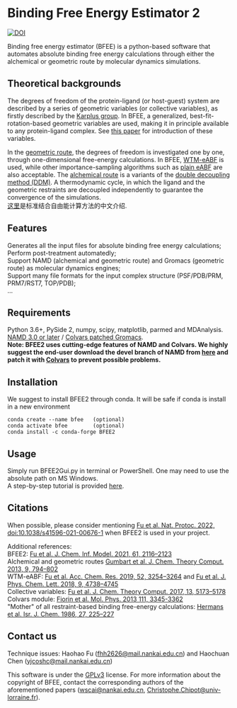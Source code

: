 # Binding Free Energy Estimator 2
[![DOI](https://zenodo.org/badge/322234705.svg)](https://zenodo.org/badge/latestdoi/322234705)

Binding free energy estimator (BFEE) is a python-based software that automates absolute binding free energy calculations through either the alchemical or geometric route by molecular dynamics simulations.<br>

## Theoretical backgrounds
The degrees of freedom of the protein-ligand (or host-guest) system are described by a series of geometric variables (or collective variables), as firstly described by the [Karplus group](https://pubs.acs.org/doi/abs/10.1021/jp0217839). In BFEE, a generalized, best-fit-rotation-based geometric variables are used, making it in principle available to any protein-ligand complex. See [this paper](https://pubs.acs.org/doi/abs/10.1021/acs.jctc.7b00791) for introduction of these variables.<br>

In the [geometric route](https://pubs.acs.org/doi/10.1021/ct3008099), the degrees of freedom is investigated one by one, through one-dimensional free-energy calculations. In BFEE, [WTM-eABF](https://pubs.acs.org/doi/abs/10.1021/acs.accounts.9b00473) is used, while other importance-sampling algorithms such as [plain eABF](https://pubs.acs.org/doi/abs/10.1021/acs.jctc.6b00447) are also acceptable.
The [alchemical route](https://pubs.acs.org/doi/10.1021/ct3008099) is a variants of the [double decoupling method (DDM)](https://www.sciencedirect.com/science/article/pii/S0006349597787563). A thermodynamic cycle, in which the ligand and the geometric restraints are decoupled independently to guarantee the convergence of the simulations.<br>
[这里](http://sioc-journal.cn/Jwk_hxxb/CN/10.6023/A20100489)是标准结合自由能计算方法的中文介绍.<br>

## Features
Generates all the input files for absolute binding free energy calculations;<br>
Perform post-treatment automatedly;<br>
Support NAMD (alchemical and geometric route) and Gromacs (geometric route) as molecular dynamics engines;<br>
Support many file formats for the input complex structure (PSF/PDB/PRM, PRM7/RST7, TOP/PDB);<br>
...<br>

## Requirements
Python 3.6+, PySide 2, numpy, scipy, matplotlib, parmed and MDAnalysis.<br>
[NAMD 3.0 or later](https://www.ks.uiuc.edu/Development/Download/download.cgi?PackageName=NAMD) / [Colvars patched Gromacs](https://github.com/Colvars/colvars).<br>
**Note: BFEE2 uses cutting-edge features of NAMD and Colvars. We highly suggest the end-user download the devel branch of NAMD from [here](https://gitlab.com/tcbgUIUC/namd/-/tree/devel) and patch it with [Colvars](https://github.com/Colvars/colvars) to prevent possible problems.**

## Installation
We suggest to install BFEE2 through conda. It will be safe if conda is install in a new environment<br>
```
conda create --name bfee   (optional)
conda activate bfee        (optional)
conda install -c conda-forge BFEE2
```

## Usage
Simply run BFEE2Gui.py in terminal or PowerShell. One may need to use the absolute path on MS Windows.<br>
A step-by-step tutorial is provided [here](https://www.nature.com/articles/s41596-021-00676-1).<br>

## Citations
When possible, please consider mentioning [Fu et al. Nat. Protoc. 2022, doi:10.1038/s41596-021-00676-1](https://www.nature.com/articles/s41596-021-00676-1#citeas) when BFEE2 is used in your project.


Additional references:<br>
BFEE2: [Fu et al. J. Chem. Inf. Model. 2021, 61, 2116–2123](https://pubs.acs.org/doi/abs/10.1021/acs.jcim.1c00269)<br>
Alchemical and geometric routes [Gumbart et al. J. Chem. Theory Comput. 2013, 9, 794–802](https://pubs.acs.org/doi/abs/10.1021/ct3008099)<br>
WTM-eABF: [Fu et al. Acc. Chem. Res. 2019, 52, 3254–3264](https://pubs.acs.org/doi/abs/10.1021/acs.accounts.9b00473) and [Fu et al. J. Phys. Chem. Lett. 2018, 9, 4738–4745](https://pubs.acs.org/doi/abs/10.1021/acs.jpclett.8b01994)<br>
Collective variables: [Fu et al. J. Chem. Theory Comput. 2017, 13, 5173–5178](https://pubs.acs.org/doi/abs/10.1021/acs.jctc.7b00791)<br>
Colvars module: [Fiorin et al. Mol. Phys. 2013 111, 3345-3362](https://www.tandfonline.com/doi/full/10.1080/00268976.2013.813594)<br>
"Mother" of all restraint-based binding free-energy calculations: [Hermans et al. Isr. J. Chem. 1986, 27, 225–227](https://onlinelibrary.wiley.com/doi/abs/10.1002/ijch.198600032)<br>

## Contact us
Technique issues: Haohao Fu (fhh2626@mail.nankai.edu.cn) and Haochuan Chen (yjcoshc@mail.nankai.edu.cn)<br>

This software is under the [GPLv3](https://www.gnu.org/licenses/gpl-3.0.en.html) license. For more information about the copyright of BFEE, contact the corresponding authors of the aforementioned papers (wscai@nankai.edu.cn, Christophe.Chipot@univ-lorraine.fr).
